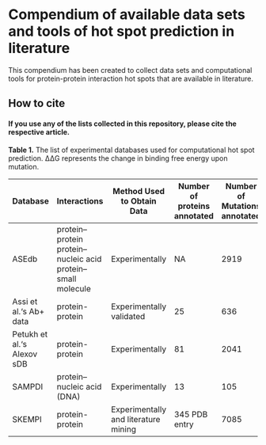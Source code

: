 # Compendium of available data sets and tools of hot spot prediction in literature

This compendium has been created to collect data sets and computational tools for protein-protein interaction hot spots that are available in literature.

## How to cite
#### If you use any of the lists collected in this repository, please cite the respective article.

**Table 1.** The list of experimental databases used for computational hot spot prediction. ΔΔG represents the change in binding free energy upon mutation.

| Database                   | Interactions                                                | Method  Used to  Obtain Data         | Number of proteins annotated | Number of Mutations annotated | ΔΔG | Year |
|----------------------------|-------------------------------------------------------------|--------------------------------------|-------------------------------|-------------------------------|-----|------|
| ASEdb                      | protein–protein protein–nucleic acid protein–small molecule | Experimentally                       | NA                            | 2919                          | +   | 2001 |
| Assi et al.‘s Ab+ data     | protein-protein                                             | Experimentally  validated            | 25                            | 636                           | -   | 2009 |
| Petukh et al.‘s Alexov sDB | protein-protein                                             | Experimentally                       | 81                            | 2041                          | +   | 2015 |
| SAMPDI                     | protein–nucleic acid (DNA)                                  | Experimentally                       | 13                            | 105                           | +   | 2018 |
| SKEMPI                     | protein-protein                                             | Experimentally and literature mining | 345 PDB entry                 | 7085                          | +   | 2019 |
